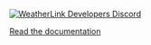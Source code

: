 [![WeatherLink Developers Discord](https://img.shields.io/discord/882722161641554021?color=blue&label=chat&style=flat-square)](https://discord.gg/WCEdd2S4Ve)

[Read the documentation](https://weatherlink.github.io/real-time-data-feed/)

